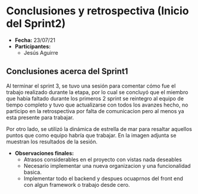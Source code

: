 # Conclusiones y retrospectiva (Inicio del Sprint2)

- **Fecha:** 23/07/21
- **Participantes:** 
    * Jesús Aguirre

## Conclusiones acerca del Sprint1

Al terminar el sprint 3, se tuvo una sesión para comentar cómo fue el trabajo realizado durante la etapa, por lo cual se concluyó que el miembro que habia faltado durante los primeros 2 sprint se reintegro al equipo de tiempo completo y tuvo que actualizarse con todos los avanzes hecho, no participo en la retrospectiva por falta de comunicacion pero al menos ya esta presente para trabajar.

Por otro lado, se utilizó la dinámica de estrella de mar para resaltar aquellos puntos que como equipo habría que trabajar. En la imagen adjunta se muestran los resultados de la sesión.

- **Observaciones finales:**
    * Atrasos considerables en el proyecto con vistas nada deseables
    * Necesario implementar una nueva organizacion y una funcionalidad basica.
    * Implementar todo el backend y despues ocuaprnos del front end con algun framework o trabajo desde cero.